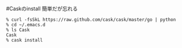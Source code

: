 #Caskのinstall
簡単だが忘れる
````
% curl -fsSkL https://raw.github.com/cask/cask/master/go | python
% cd ~/.emacs.d
% ls Cask
Cask
% cask install
